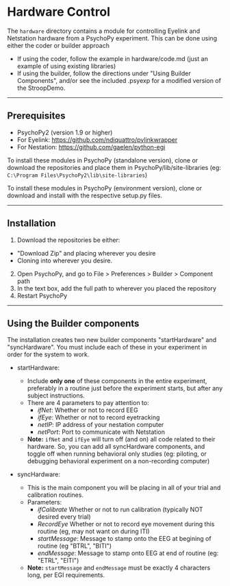 # Hardware Control
The `hardware` directory contains a module for controlling Eyelink and Netstation hardware from a PsychoPy experiment. This can be done using either the coder or builder approach

- If using the coder, follow the example in hardware/code.md (just an example of using existing libraries)
- If using the builder, follow the directions under "Using Builder Components", and/or see the included .psyexp for a modified version of the StroopDemo.

---
## Prerequisites
- PsychoPy2 (version 1.9 or higher)
- For Eyelink: https://github.com/ndiquattro/pylinkwrapper
- For Nestation: https://github.com/gaelen/python-egi

To install these modules in PsychoPy (standalone version), clone or download the repositories and place them in PsychoPy/lib/site-libraries (eg: `C:\Program Files\PsychoPy2\lib\site-libraries`)

To install these modules in PsychoPy (environment version), clone or download and install with the respective setup.py files.

---
## Installation
1. Download the repositories be either:
  - "Download Zip" and placing wherever you desire
  - Cloning into wherever you desire.
2. Open PsychoPy, and go to File > Preferences > Builder > Component path
3. In the text box, add the full path to wherever you placed the repository
4. Restart PsychoPy

---
## Using the Builder components
The installation creates two new builder components "startHardware" and "syncHardware". You must include each of these in your experiment in order for the system to work.

- startHardware:
  - Include **only one** of these components in the entire experiment, preferably in a routine just before the experiment starts, but after any subject instructions.
  - There are 4 parameters to pay attention to:
    - *ifNet*: Whether or not to record EEG
    - *ifEye*: Whether or not to record eyetracking
    - *netIP*: IP address of your nestation computer
    - *netPort*: Port to communicate with Netstation
  - **Note:** `ifNet` and `ifEye` will turn off (and on) all code related to their hardware. So, you can add all syncHardware components, and toggle off when running behavioral only studies (eg: piloting, or debugging behavioral experiment on a non-recording computer)

- syncHardware:
  - This is the main component you will be placing in all of your trial and calibration routines.
  - Parameters:
    - *ifCalibrate* Whether or not to run calibration (typically NOT desired every trial)
    - *RecordEye* Whether or not to record eye movement during this routine (eg, may not want on during ITI)
    - *startMessage*: Message to stamp onto the EEG at begining of routine (eg "BTRL", "BITI")
    - *endMessage*: Message to stamp onto EEG at end of routine (eg: "ETRL", "EITI")
  - **Note:** `startMessage` and `endMessage` must be exactly 4 characters long, per EGI requirements.
